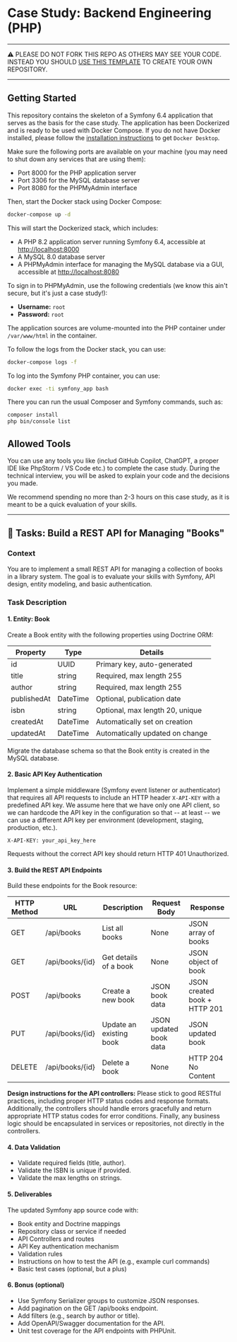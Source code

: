 # Case Study: Backend Engineering (PHP)

---

⚠️ PLEASE DO NOT FORK THIS REPO AS OTHERS MAY SEE YOUR CODE. INSTEAD YOU SHOULD
[USE THIS TEMPLATE](https://github.com/new?template_name=case-study-backend-engineering-php&template_owner=MDPI-AG)
TO CREATE YOUR OWN REPOSITORY.

---

## Getting Started

This repository contains the skeleton of a Symfony 6.4 application that serves as the basis for the case study.
The application has been Dockerized and is ready to be used with Docker Compose. If you do not have Docker installed,
please follow the [installation instructions](https://docs.docker.com/get-docker/) to get `Docker Desktop`.

Make sure the following ports are available on your machine (you may need to shut down any services that are
using them):

- Port 8000 for the PHP application server
- Port 3306 for the MySQL database server
- Port 8080 for the PHPMyAdmin interface

Then, start the Docker stack using Docker Compose:

```bash
docker-compose up -d
```

This will start the Dockerized stack, which includes:

- A PHP 8.2 application server running Symfony 6.4, accessible at [http://localhost:8000](http://localhost:8000)
- A MySQL 8.0 database server
- A PHPMyAdmin interface for managing the MySQL database via a GUI, accessible at [http://localhost:8080](http://localhost:8080)

To sign in to PHPMyAdmin, use the following credentials (we know this ain't secure, but it's just a case study!):

- **Username:** `root`
- **Password:** `root`

The application sources are volume-mounted into the PHP container under `/var/www/html` in the container.

To follow the logs from the Docker stack, you can use:

```bash
docker-compose logs -f
```

To log into the Symfony PHP container, you can use:

```bash
docker exec -ti symfony_app bash
```

There you can run the usual Composer and Symfony commands, such as:

```bash
composer install
php bin/console list
```

## Allowed Tools

You can use any tools you like (includ GitHub Copilot, ChatGPT, a proper IDE like PhpStorm / VS Code etc.) to
complete the case study. During the technical interview, you will be asked to explain your code and the decisions
you made.

We recommend spending no more than 2-3 hours on this case study, as it is meant to be a quick evaluation of
your skills.

---

## 📝 Tasks: Build a REST API for Managing "Books"

### Context

You are to implement a small REST API for managing a collection of books in a library system. The goal is to evaluate
your skills with Symfony, API design, entity modeling, and basic authentication.

### Task Description

#### 1. Entity: Book

Create a Book entity with the following properties using Doctrine ORM:

| Property    | Type     | Details                         |
| ----------- | -------- | ------------------------------- |
| id          | UUID     | Primary key, auto-generated     |
| title       | string   | Required, max length 255        |
| author      | string   | Required, max length 255        |
| publishedAt | DateTime | Optional, publication date      |
| isbn        | string   | Optional, max length 20, unique |
| createdAt   | DateTime | Automatically set on creation   |
| updatedAt   | DateTime | Automatically updated on change |

Migrate the database schema so that the Book entity is created in the MySQL database.

#### 2. Basic API Key Authentication

Implement a simple middleware (Symfony event listener or authenticator) that requires all API requests
to include an HTTP header `X-API-KEY` with a predefined API key. We assume here that we have only one
API client, so we can hardcode the API key in the configuration so that -- at least -- we can use a
different API key per environment (development, staging, production, etc.).

```
X-API-KEY: your_api_key_here
```

Requests without the correct API key should return HTTP 401 Unauthorized.

#### 3. Build the REST API Endpoints

Build these endpoints for the Book resource:

| HTTP Method | URL             | Description             | Request Body           | Response                     |
| ----------- | --------------- | ----------------------- | ---------------------- | ---------------------------- |
| GET         | /api/books      | List all books          | None                   | JSON array of books          |
| GET         | /api/books/{id} | Get details of a book   | None                   | JSON object of book          |
| POST        | /api/books      | Create a new book       | JSON book data         | JSON created book + HTTP 201 |
| PUT         | /api/books/{id} | Update an existing book | JSON updated book data | JSON updated book            |
| DELETE      | /api/books/{id} | Delete a book           | None                   | HTTP 204 No Content          |

**Design instructions for the API controllers:**
Please stick to good RESTful practices, including proper HTTP status codes and response formats. Additionally, the
controllers should handle errors gracefully and return appropriate HTTP status codes for error conditions. Finally,
any business logic should be encapsulated in services or repositories, not directly in the controllers.

#### 4. Data Validation

- Validate required fields (title, author).
- Validate the ISBN is unique if provided.
- Validate the max lengths on strings.

#### 5. Deliverables

The updated Symfony app source code with:

- Book entity and Doctrine mappings
- Repository class or service if needed
- API Controllers and routes
- API Key authentication mechanism
- Validation rules
- Instructions on how to test the API (e.g., example curl commands)
- Basic test cases (optional, but a plus)

#### 6. Bonus (optional)

- Use Symfony Serializer groups to customize JSON responses.
- Add pagination on the GET /api/books endpoint.
- Add filters (e.g., search by author or title).
- Add OpenAPI/Swagger documentation for the API.
- Unit test coverage for the API endpoints with PHPUnit.

